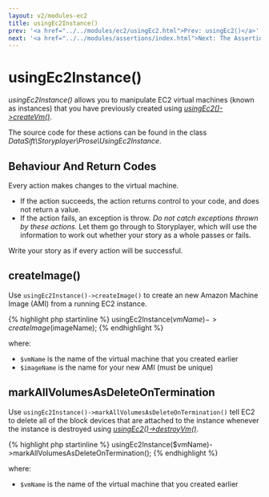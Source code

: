 ```yaml
---
layout: v2/modules-ec2
title: usingEc2Instance()
prev: '<a href="../../modules/ec2/usingEc2.html">Prev: usingEc2()</a>'
next: '<a href="../../modules/assertions/index.html">Next: The Assertions Module</a>'
---
```


# usingEc2Instance()

_usingEc2Instance()_ allows you to manipulate EC2 virtual machines (known as instances) that you have previously created using _[usingEc2()->createVm()](usingEc2.html#createvm)_.

The source code for these actions can be found in the class _DataSift\Storyplayer\Prose\UsingEc2Instance_.

## Behaviour And Return Codes

Every action makes changes to the virtual machine.

* If the action succeeds, the action returns control to your code, and does not return a value.
* If the action fails, an exception is throw. _Do not catch exceptions thrown by these actions._ Let them go through to Storyplayer, which will use the information to work out whether your story as a whole passes or fails.

Write your story as if every action will be successful.

## createImage()

Use `usingEc2Instance()->createImage()` to create an new Amazon Machine Image (AMI) from a running EC2 instance.

{% highlight php startinline %}
usingEc2Instance($vmName)->createImage($imageName);
{% endhighlight %}

where:

* `$vmName` is the name of the virtual machine that you created earlier
* `$imageName` is the name for your new AMI (must be unique)

## markAllVolumesAsDeleteOnTermination

Use `usingEc2Instance()->markAllVolumesAsDeleteOnTermination()` tell EC2 to delete all of the block devices that are attached to the instance whenever the instance is destroyed using _[usingEc2()->destroyVm()](usingEc2.html#destroyvm)_.

{% highlight php startinline %}
usingEc2Instance($vmName)->markAllVolumesAsDeleteOnTermination();
{% endhighlight %}

where:

* `$vmName` is the name of the virtual machine that you created earlier
